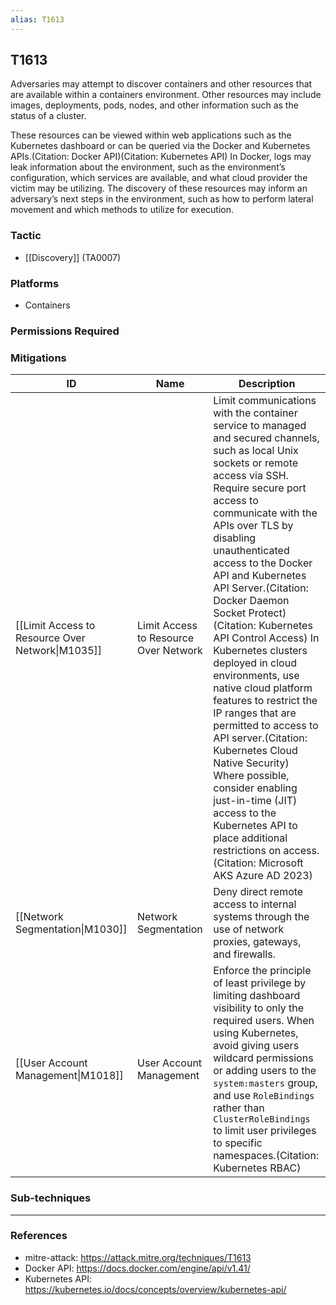 ```yaml
---
alias: T1613
---
```


## T1613

Adversaries may attempt to discover containers and other resources that are available within a containers environment. Other resources may include images, deployments, pods, nodes, and other information such as the status of a cluster.

These resources can be viewed within web applications such as the Kubernetes dashboard or can be queried via the Docker and Kubernetes APIs.(Citation: Docker API)(Citation: Kubernetes API) In Docker, logs may leak information about the environment, such as the environment’s configuration, which services are available, and what cloud provider the victim may be utilizing. The discovery of these resources may inform an adversary’s next steps in the environment, such as how to perform lateral movement and which methods to utilize for execution. 


### Tactic
- [[Discovery]] (TA0007)

### Platforms
- Containers

### Permissions Required

### Mitigations

| ID | Name | Description |
| --- | --- | --- |
| [[Limit Access to Resource Over Network\|M1035]] | Limit Access to Resource Over Network | Limit communications with the container service to managed and secured channels, such as local Unix sockets or remote access via SSH. Require secure port access to communicate with the APIs over TLS by disabling unauthenticated access to the Docker API and Kubernetes API Server.(Citation: Docker Daemon Socket Protect)(Citation: Kubernetes API Control Access) In Kubernetes clusters deployed in cloud environments, use native cloud platform features to restrict the IP ranges that are permitted to access to API server.(Citation: Kubernetes Cloud Native Security) Where possible, consider enabling just-in-time (JIT) access to the Kubernetes API to place additional restrictions on access.(Citation: Microsoft AKS Azure AD 2023) |
| [[Network Segmentation\|M1030]] | Network Segmentation | Deny direct remote access to internal systems through the use of network proxies, gateways, and firewalls. |
| [[User Account Management\|M1018]] | User Account Management | Enforce the principle of least privilege by limiting dashboard visibility to only the required users. When using Kubernetes, avoid giving users wildcard permissions or adding users to the `system:masters` group, and use `RoleBindings` rather than `ClusterRoleBindings` to limit user privileges to specific namespaces.(Citation: Kubernetes RBAC) |

### Sub-techniques


---
### References

- mitre-attack: https://attack.mitre.org/techniques/T1613
- Docker API: https://docs.docker.com/engine/api/v1.41/
- Kubernetes API: https://kubernetes.io/docs/concepts/overview/kubernetes-api/
